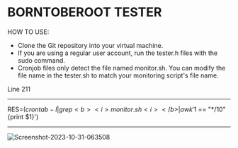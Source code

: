 <h1>BORNTOBEROOT TESTER</h1>
                                                                                     
HOW TO USE:
-  Clone the Git repository into your virtual machine.
-  If you are using a regular user account, run the tester.h files with the sudo command.
-  Cronjob files only detect the file named monitor.sh. You can modify the file name in the tester.sh to match your monitoring script's file name.

Line 211
************************************************************************************************
RES=$(crontab -l | grep <b><i>monitor.sh<i></b> | awk '$1 == "*/10" {print $1}')
************************************************************************************************

<img src="https://i.ibb.co/5cSDdF9/Screenshot-2023-10-31-063508.png" alt="Screenshot-2023-10-31-063508" border="0" />
